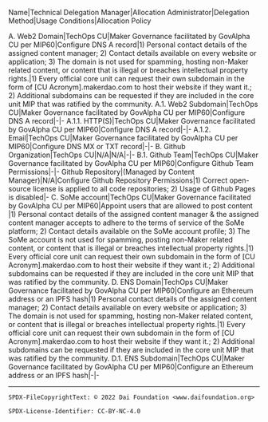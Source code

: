 Name|Technical Delegation Manager|Allocation Administrator|Delegation Method|Usage Conditions|Allocation Policy

A. Web2 Domain|TechOps CU|Maker Governance facilitated by GovAlpha CU per MIP60|Configure DNS A record|1) Personal contact details of the assigned content manager; 2) Contact details available on every website or application; 3) The domain is not used for spamming, hosting non-Maker related content, or content that is illegal or breaches intellectual property rights.|1) Every official core unit can request their own subdomain in the form of [CU Acronym].makerdao.com to host their website if they want it.; 2) Additional subdomains can be requested if they are included in the core unit MIP that was ratified by the community.
A.1. Web2 Subdomain|TechOps CU|Maker Governance facilitated by GovAlpha CU per MIP60|Configure DNS A record|-|-
A.1.1. HTTP(S)|TechOps CU|Maker Governance facilitated by GovAlpha CU per MIP60|Configure DNS A record|-|-
A.1.2. Email|TechOps CU|Maker Governance facilitated by GovAlpha CU per MIP60|Configure DNS MX or TXT record|-|-
B. Github Organization|TechOps CU|N/A|N/A|-|-
B.1. Github Team|TechOps CU|Maker Governance facilitated by GovAlpha CU per MIP60|Configure Github Team Permissions|-|-
Github Repository|(Managed by Content Manager)|N/A|Configure Github Repository Permissions|1) Correct open-source license is applied to all code repositories; 2) Usage of Github Pages is disabled|-
C. SoMe account|TechOps CU|Maker Governance facilitated by GovAlpha CU per MIP60|Appoint users that are allowed to post content |1) Personal contact details of the assigned content manager & the assigned content manager accepts to adhere to the terms of service of the SoMe platform; 2) Contact details available on the SoMe account profile; 3) The SoMe account is not used for spamming, posting non-Maker related content, or content that is illegal or breaches intellectual property rights.|1) Every official core unit can request their own subdomain in the form of [CU Acronym].makerdao.com to host their website if they want it.; 2) Additional subdomains can be requested if they are included in the core unit MIP that was ratified by the community.
D. ENS Domain|TechOps CU|Maker Governance facilitated by GovAlpha CU per MIP60|Configure an Ethereum address or an IPFS hash|1) Personal contact details of the assigned content manager; 2) Contact details available on every website or application; 3) The domain is not used for spamming, hosting non-Maker related content, or content that is illegal or breaches intellectual property rights.|1) Every official core unit can request their own subdomain in the form of [CU Acronym].makerdao.com to host their website if they want it.; 2) Additional subdomains can be requested if they are included in the core unit MIP that was ratified by the community.
D.1. ENS Subdomain|TechOps CU|Maker Governance facilitated by GovAlpha CU per MIP60|Configure an Ethereum address or an IPFS hash|-|-

---


```
SPDX-FileCopyrightText: © 2022 Dai Foundation <www.daifoundation.org>

SPDX-License-Identifier: CC-BY-NC-4.0
```